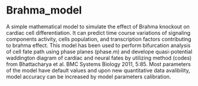 # Brahma_model
A simple mathematical model to simulate the effect of Brahma knockout on cardiac cell differentiation. It can predict time course variations of signaling components activity, cells population, and transcription factors contributing to brahma effect. This model has been used to perform bifurcation analysis of cell fate path using phase planes (phase.m) and develope quasi-potential waddington diagram of cardiac and neural fates by utilizing method (codes) from Bhattacharya et al. BMC Systems Biology 2011, 5:85.
Most parameters of the model have default values and upon new quantitative data avalibility, model accuracy can be increased by model parameters calibration. 

